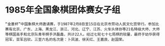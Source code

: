 # 1985年全国象棋团体赛女子组

    “金菱杯”中国象棋大师邀请赛，于1987年2月8目至15日在北京市劳动人民文化宫举行。参加比赛有北京、广东、上海、黑龙江、浙江、河北、辽宁、江苏、火车头体协等21名特级大师、大师等棋国高手和北京队青年棋手洪磊鑫，共计22人。经过七轮七十七局棋的较量，最终于幼华获得冠军，亚军吕钦。三至六名的名次是：卜凤波、徐天红、王嘉良、赵国荣。